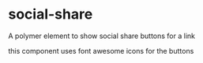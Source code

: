 # social-share

A polymer element to show social share buttons for a link

this component uses font awesome icons for the buttons
